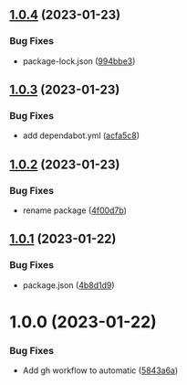 ## [1.0.4](https://github.com/JS-AK/example-automatic-deploy-js-app-to-npm-with-scope/compare/v1.0.3...v1.0.4) (2023-01-23)


### Bug Fixes

* package-lock.json ([994bbe3](https://github.com/JS-AK/example-automatic-deploy-js-app-to-npm-with-scope/commit/994bbe39fd039fcabc59dd1e26699764e4f0106f))

## [1.0.3](https://github.com/JS-AK/example-automatic-deploy-js-app-to-npm-with-scope/compare/v1.0.2...v1.0.3) (2023-01-23)


### Bug Fixes

* add dependabot.yml ([acfa5c8](https://github.com/JS-AK/example-automatic-deploy-js-app-to-npm-with-scope/commit/acfa5c86a891b856ef32c6c53011c4485cefd1ee))

## [1.0.2](https://github.com/JS-AK/example-automatic-deploy-js-app-to-npm-with-scope/compare/v1.0.1...v1.0.2) (2023-01-23)


### Bug Fixes

* rename package ([4f00d7b](https://github.com/JS-AK/example-automatic-deploy-js-app-to-npm-with-scope/commit/4f00d7bd64d9cbb7651c3f89402c6febcb6631e8))

## [1.0.1](https://github.com/JS-AK/test-dep-43/compare/v1.0.0...v1.0.1) (2023-01-22)


### Bug Fixes

* package.json ([4b8d1d9](https://github.com/JS-AK/test-dep-43/commit/4b8d1d9b5faf9fc6f690494b35d48d8db578076e))

# 1.0.0 (2023-01-22)


### Bug Fixes

* Add gh workflow to automatic ([5843a6a](https://github.com/JS-AK/test-dep-43/commit/5843a6a0fb03aafbf590f70b7fe7673d3045c6d8))
